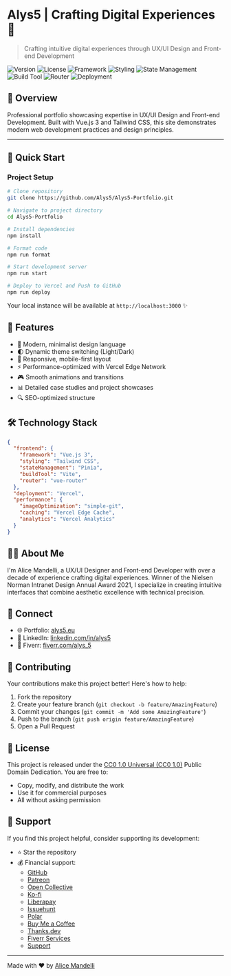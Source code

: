 # Alys5 | Crafting Digital Experiences 🎨

> Crafting intuitive digital experiences through UX/UI Design and Front-end Development

![Version](https://img.shields.io/badge/version-0.0.5-yellow)
![License](https://img.shields.io/badge/license-CC0%201.0-green)
![Framework](https://img.shields.io/badge/framework-Vue.js%203-brightgreen)
![Styling](https://img.shields.io/badge/styling-Tailwind%20CSS-38bdf8)
![State Management](https://img.shields.io/badge/state%20management-Pinia-yellow)
![Build Tool](https://img.shields.io/badge/build%20tool-Vite-orange)
![Router](https://img.shields.io/badge/router-Vue%20Router-4f9cda)
![Deployment](https://img.shields.io/badge/deployment-Vercel-black)

## 🎯 Overview

Professional portfolio showcasing expertise in UX/UI Design and Front-end Development. Built with Vue.js 3 and Tailwind CSS, this site demonstrates modern web development practices and design principles.

---

## 🚀 Quick Start

### Project Setup

```bash
# Clone repository
git clone https://github.com/Alys5/Alys5-Portfolio.git

# Navigate to project directory
cd Alys5-Portfolio

# Install dependencies
npm install

# Format code
npm run format

# Start development server
npm run start

# Deploy to Vercel and Push to GitHub
npm run deploy
```

Your local instance will be available at `http://localhost:3000` ✨

## 💫 Features

- 🎨 Modern, minimalist design language
- 🌓 Dynamic theme switching (Light/Dark)
- 📱 Responsive, mobile-first layout
- ⚡ Performance-optimized with Vercel Edge Network
- 🎮 Smooth animations and transitions
- 📊 Detailed case studies and project showcases
- 🔍 SEO-optimized structure

## 🛠️ Technology Stack

```json
{
  "frontend": {
    "framework": "Vue.js 3",
    "styling": "Tailwind CSS",
    "stateManagement": "Pinia",
    "buildTool": "Vite",
    "router": "vue-router"
  },
  "deployment": "Vercel",
  "performance": {
    "imageOptimization": "simple-git",
    "caching": "Vercel Edge Cache",
    "analytics": "Vercel Analytics"
  }
}
```

## 👩‍💻 About Me

I'm Alice Mandelli, a UX/UI Designer and Front-end Developer with over a decade of experience crafting digital experiences. Winner of the Nielsen Norman Intranet Design Annual Award 2021, I specialize in creating intuitive interfaces that combine aesthetic excellence with technical precision.

## 🤝 Connect

- 🌐 Portfolio: [alys5.eu](https://alys5.eu)
- 💼 LinkedIn: [linkedin.com/in/alys5](https://linkedin.com/in/alys5)
- 🎨 Fiverr: [fiverr.com/alys_5](https://fiverr.com/alys_5)

## 🤝 Contributing

Your contributions make this project better! Here's how to help:

1. Fork the repository
2. Create your feature branch (`git checkout -b feature/AmazingFeature`)
3. Commit your changes (`git commit -m 'Add some AmazingFeature'`)
4. Push to the branch (`git push origin feature/AmazingFeature`)
5. Open a Pull Request

## 📝 License

This project is released under the [CC0 1.0 Universal (CC0 1.0)](https://creativecommons.org/publicdomain/zero/1.0/) Public Domain Dedication. You are free to:

- Copy, modify, and distribute the work
- Use it for commercial purposes
- All without asking permission

## 💝 Support

If you find this project helpful, consider supporting its development:

- ⭐ Star the repository
- 💰 Financial support:
  - [GitHub](https://github.com/alys5)
  - [Patreon](https://www.patreon.com/alys5creator)
  - [Open Collective](https://opencollective.com/alys5-portfolio)
  - [Ko-fi](https://ko-fi.com/alys5)
  - [Liberapay](https://liberapay.com/alys5)
  - [Issuehunt](https://issuehunt.io/r/alys5)
  - [Polar](https://polar.sh/alys5)
  - [Buy Me a Coffee](https://buymeacoffee.com/alys5)
  - [Thanks.dev](https://thanks.dev/alys5)
  - [Fiverr Services](https://fiverr.com/alys_5)
  - [Support](https://alys5.eu/support)

---

Made with ♥️ by [Alice Mandelli](https://alys5.eu)
